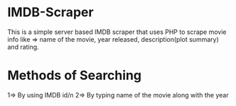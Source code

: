# IMDB-Scraper
This is a simple server based IMDB scraper that uses PHP to scrape movie info like => name of the movie, year released, description(plot summary) and rating.

# Methods of Searching 
1=> By using IMDB id/n
2=> By typing name of the movie along with the year

